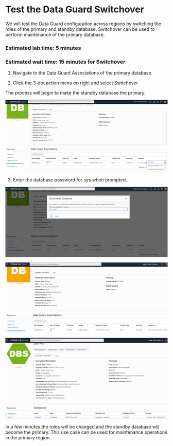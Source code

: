 # Test the Data Guard Switchover


We will test the Data Guard configuration across regions by switching the roles of the primary and standby database.  Switchover can be used to perform maintenance of the primary database.

### Estimated lab time:  5 minutes
### Estimated wait time: 15 minutes for Switchover

1. Navigate to the Data Guard Associations of the primary database.

2. Click the 3-dot action menu on right  and select Switchover


The process will begin to make the standby database the primary.



![image-20210121222215264](./images/image-20210121222215264.png?lastModify=1611298659)

3. Enter the database password for sys when prompted.



![image-20210121225450775](./images/image-20210121225450775.png)



![image-20210121225530925](./images/image-20210121225530925.png)



![image-20210121225620549](./images/image-20210121225620549.png)

In a few minutes the roles will be changed and the standby database will become the primary.  This use case can be used for maintenance operations in the primary region.
